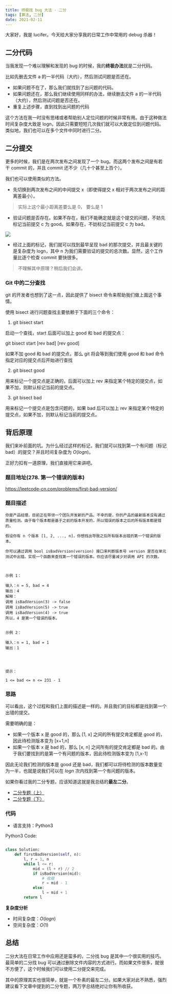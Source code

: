 ```yaml
---
title: 终极找 bug 大法 - 二分
tags: [算法, 二分]
date: 2021-02-11
---
```


大家好，我是 lucifer。今天给大家分享我的日常工作中常用的 debug 杀器！

<!-- more -->

## 二分代码

当我发现一个难以理解和发现的 bug 的时候，我的**终极办法**就是二分代码。

比如先删去文件 a 的一半代码（大约），然后测试问题是否还在。

- 如果问题不在了，那么我们就找到了出问题的代码。
- 如果问题还在，那么我们继续使用同样的办法，继续删去文件 a 的一半代码（大约），然后测试问题是否还在。
- 重复上述步骤，直到找到出问题的代码

这个方法在我一时没有思绪或者帮助别人定位问题的时候非常有用。由于这种做法时间复杂度大致是 logn，因此只需要短短几次我们就可以大致定位到问题代码。类似地，我们也可以在多个文件中同时进行二分。

## 二分提交

更多的时候，我们是在两次发布之间发现了一个 bug。而这两个发布之间是有若干 commit 的，并且 commit 还不少（几十个甚至上百个）。

我们也可以使用类似的方法。

- 先切换到两次发布之间的中间提交 x（即使得提交 x 相对于两次发布之间的距离差最小）。

> 实际上这个最小距离差要么是 0， 要么是 1

- 验证问题是否存在。如果不存在，我们不能确定就是这个提交的问题，不妨先标记当前提交 c 为 good。如果存在，不妨标记当前提交 c 为 bad。

![](https://tva1.sinaimg.cn/large/008i3skNly1gz9fdnmda0j30dp02wdfp.jpg)

- 经过上面的标记，我们就可以找到最早呈现 bad 的那次提交，并且最关键的是复杂度为 logn，其中 n 为我们需要验证的提交的总次数。显然，这个工作量比逐个检查 commit 要快很多。

> 不理解其中原理？稍后我们会讲。

### Git 中的二分查找

git 的开发者也想到了这一点，因此提供了 bisect 命令来帮助我们做上面这个事情。

使用 bisect 进行问题查找主要依赖于下面的三个命令：

1. git bisect start

启动一个查找，start 后面可以加上 good 和 bad 的提交点：

git bisect start [rev bad] [rev good]

如果不加 good 和 bad 的提交点，那么 git 将会等到我们使用 good 和 bad 命令指定对应的提交点后开始进行查找

2. git bisect good

用来标记一个提交点是正确的，后面可以加上 rev 来指定某个特定的提交点，如果不加，则默认标记当前的提交点。

3. git bisect bad

用来标记一个提交点是包含问题的，如果 bad 后可以加上 rev 来指定某个特定的提交点，如果不加，则默认标记当前的提交点。

## 背后原理

我们来补前面的坑。为什么经过这样的标记，我们就可以找到第一个有问题（标记 bad）的提交？并且时间复杂度为 $O(logn)$。

正好力扣有一道原理，我们直接用它来讲吧。

### 题目地址(278. 第一个错误的版本)

https://leetcode-cn.com/problems/first-bad-version/

### 题目描述

```
你是产品经理，目前正在带领一个团队开发新的产品。不幸的是，你的产品的最新版本没有通过质量检测。由于每个版本都是基于之前的版本开发的，所以错误的版本之后的所有版本都是错的。

假设你有 n 个版本 [1, 2, ..., n]，你想找出导致之后所有版本出错的第一个错误的版本。

你可以通过调用 bool isBadVersion(version) 接口来判断版本号 version 是否在单元测试中出错。实现一个函数来查找第一个错误的版本。你应该尽量减少对调用 API 的次数。

 

示例 1：

输入：n = 5, bad = 4
输出：4
解释：
调用 isBadVersion(3) -> false
调用 isBadVersion(5) -> true
调用 isBadVersion(4) -> true
所以，4 是第一个错误的版本。


示例 2：

输入：n = 1, bad = 1
输出：1


 

提示：

1 <= bad <= n <= 231 - 1
```

### 思路

可以看出，这个过程和我们上面的描述是一样的。并且我们的目标都是找到第一个出错的提交。

需要明确的是：

- 如果一个版本 x 是 good 的，那么 [1, x] 之间的所有提交肯定都是 good 的，因此待检测版本变为 [x+1,n]
- 如果一个版本 x 是 bad 的，那么 [x, n] 之间所有的提交肯定都是 bad 的。由于我们要找到的是第一个有问题的版本，因此待检测版本变为 [1,x-1]

因此无论我们检测的版本是 good 还是 bad，我们都可以将待检测的版本数量变为一半，也就是说我们可以在 $logn$ 次内找到第一个有问题的版本。

如果你看过我的二分专题，应该知道这就是我总结的**最左二分**。

- [二分专题（上）](https://github.com/azl397985856/leetcode/blob/master/thinkings/binary-search-1.md)
- [二分专题（下）](https://github.com/azl397985856/leetcode/blob/master/thinkings/binary-search-2.md)

### 代码

- 语言支持：Python3

Python3 Code:

```python

class Solution:
    def firstBadVersion(self, n):
        l, r = 1, n
        while l <= r:
            mid = (l + r) // 2
            if isBadVersion(mid):
                # 收缩
                r = mid - 1
            else:
                l = mid + 1
        return l

```

**复杂度分析**

- 时间复杂度：$O(logn)$
- 空间复杂度：$O(1)$

## 总结

二分大法在日常工作中应用还是蛮多的，二分找 bug 是其中一个很实用的技巧。最简单的二分找 bug 可以通过删除文件内容的方式进行。而如果文件很多，就很不方便了，这个时候我们可以使用二分提交来完成。

其中的原理其实也很简单，就是一个朴素的最左二分。如果大家对此不熟悉，强烈建议看下文章中提到的二分专题，两万字总结绝对让你有所收获。
